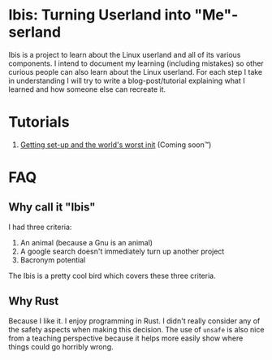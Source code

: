 # Ibis: Turning Userland into "Me"-serland

Ibis is a project to learn about the Linux userland and all of 
its various components. I intend to document my learning (including mistakes) 
so other curious people can also learn about the Linux userland. 
For each step I take in understanding I will try to write a blog-post/tutorial
explaining what I learned and how someone else can recreate it. 




# Tutorials

1. [Getting set-up and the world's worst init](#) (Coming soon™)

# FAQ

## Why call it "Ibis"

I had three criteria:

1. An animal (because a Gnu is an animal)
1. A google search doesn't immediately turn up another project
1. Bacronym potential

The Ibis is a pretty cool bird which covers these three criteria. 


## Why Rust

Because I like it. I enjoy programming in Rust. 
I didn't really consider any of the safety aspects when making this decision. 
The use of `unsafe` is also nice from a teaching perspective because it helps
more easily show where things could go horribly wrong. 